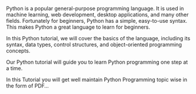 Python is a popular general-purpose programming language. It is used in machine learning, web development, desktop applications, and many other fields. Fortunately for beginners, Python has a simple, easy-to-use syntax. This makes Python a great language to learn for beginners.

In this Python tutorial, we will cover the basics of the language, including its syntax, data types, control structures, and object-oriented programming concepts.

Our Python tutorial will guide you to learn Python programming one step at a time.

In this Tutorial you will get well maintain Python Programming topic wise in the form of PDF…

